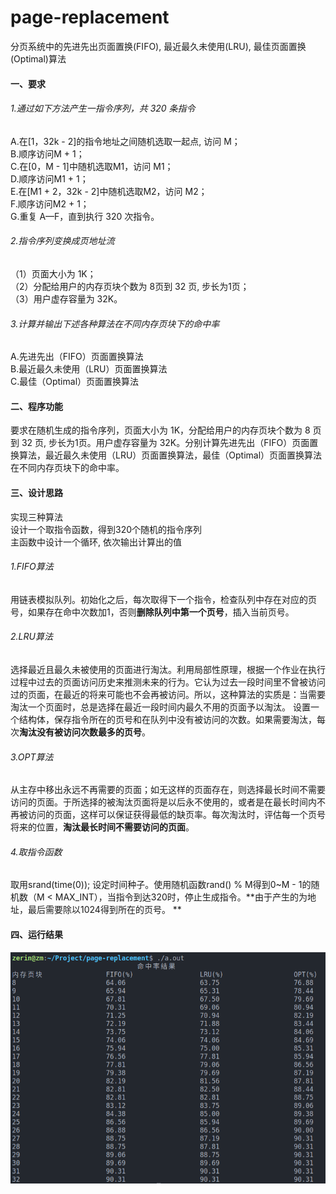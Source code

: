 # page-replacement
分页系统中的先进先出页面置换(FIFO), 最近最久未使用(LRU), 最佳页面置换(Optimal)算法

#### 一、要求

###### 1.通过如下方法产生一指令序列，共 320 条指令

A.在[1，32k - 2]的指令地址之间随机选取一起点, 访问 M；  
B.顺序访问M + 1；  
C.在[0，M - 1]中随机选取M1，访问 M1；  
D.顺序访问M1 + 1；  
E.在[M1 + 2，32k - 2]中随机选取M2，访问 M2；  
F.顺序访问M2 + 1；  
G.重复 A—F，直到执行 320 次指令。  

###### 2.指令序列变换成页地址流

（1）页面大小为 1K；  
（2）分配给用户的内存页块个数为 8页到 32 页, 步长为1页；  
（3）用户虚存容量为 32K。  

###### 3.计算并输出下述各种算法在不同内存页块下的命中率
A.先进先出（FIFO）页面置换算法  
B.最近最久未使用（LRU）页面置换算法  
C.最佳（Optimal）页面置换算法  

#### 二、程序功能

要求在随机生成的指令序列，页面大小为 1K，分配给用户的内存页块个数为 8 页到 32 页, 步长为1页。用户虚存容量为 32K。分别计算先进先出（FIFO）页面置换算法，最近最久未使用（LRU）页面置换算法，最佳（Optimal）页面置换算法在不同内存页块下的命中率。  


#### 三、设计思路

实现三种算法  
设计一个取指令函数，得到320个随机的指令序列  
主函数中设计一个循环, 依次输出计算出的值

###### 1.FIFO算法

用链表模拟队列。初始化之后，每次取得下一个指令，检查队列中存在对应的页号，如果存在命中次数加1，否则**删除队列中第一个页号**，插入当前页号。

###### 2.LRU算法

选择最近且最久未被使用的页面进行淘汰。利用局部性原理，根据一个作业在执行过程中过去的页面访问历史来推测未来的行为。它认为过去一段时间里不曾被访问过的页面，在最近的将来可能也不会再被访问。所以，这种算法的实质是：当需要淘汰一个页面时，总是选择在最近一段时间内最久不用的页面予以淘汰。 设置一个结构体，保存指令所在的页号和在队列中没有被访问的次数。如果需要淘汰，每次**淘汰没有被访问次数最多的页号**。  

###### 3.OPT算法

从主存中移出永远不再需要的页面；如无这样的页面存在，则选择最长时间不需要访问的页面。于所选择的被淘汰页面将是以后永不使用的，或者是在最长时间内不再被访问的页面，这样可以保证获得最低的缺页率。每次淘汰时，评估每一个页号将来的位置，**淘汰最长时间不需要访问的页面**。  

###### 4.取指令函数

取用srand(time(0)); 设定时间种子。使用随机函数rand() % M得到0~M - 1的随机数（M < MAX_INT），当指令到达320时，停止生成指令。**由于产生的为地址，最后需要除以1024得到所在的页号。 **  


#### 四、运行结果

![image-20220516201124108](img/image-20220516201124108.png)

